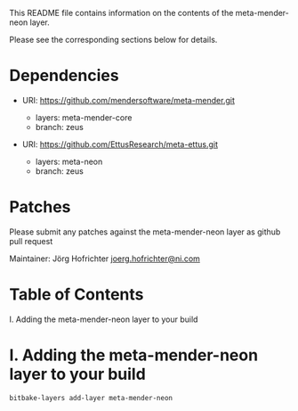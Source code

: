This README file contains information on the contents of the meta-mender-neon layer.

Please see the corresponding sections below for details.

Dependencies
============

- URI: https://github.com/mendersoftware/meta-mender.git
  - layers: meta-mender-core
  - branch: zeus

- URI: https://github.com/EttusResearch/meta-ettus.git
  - layers: meta-neon
  - branch: zeus

Patches
=======

Please submit any patches against the meta-mender-neon layer as github pull request

Maintainer: Jörg Hofrichter <joerg.hofrichter@ni.com>

Table of Contents
=================

  I. Adding the meta-mender-neon layer to your build

I. Adding the meta-mender-neon layer to your build
=================================================

    bitbake-layers add-layer meta-mender-neon
